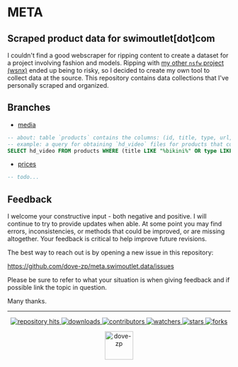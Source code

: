 # META
## Scraped product data for swimoutlet[dot]com

I couldn't find a good webscraper for ripping content to create a dataset for a project involving fashion and models. Ripping with [my other `nsfw` project (wsnx)](https://github.com/dove-zp/package.wsnx) ended up being to risky, so I decided to create my own tool to collect data at the source. This repository contains data collections that I've personally scraped and organized. 

## Branches


* [media](https://github.com/dove-zp/meta.swimoutlet.data/tree/media)
```sql
-- about: table `products` contains the columns: (id, title, type, url, meta, thumbnail, hd_images, sd_images, ld_images, hd_video, sd_video)
-- example: a query for obtaining `hd_video` files for products that contain the case insensitive word `bikini` 
SELECT hd_video FROM products WHERE (title LIKE "%bikini%" OR type LIKE "%bikini%") AND (hd_video IS NOT NULL AND hd_video != "")
```
* [prices](https://github.com/dove-zp/meta.swimoutlet.data/tree/prices)
```sql
-- todo...
```

<!--  -->

## Feedback

I welcome your constructive input - both negative and positive. I will continue to try to provide updates when able. At some point you may find errors, inconsistencies, or methods that could be improved, or are missing altogether. Your feedback is critical to help improve future revisions.

The best way to reach out is by opening a new issue in this repository:

https://github.com/dove-zp/meta.swimoutlet.data/issues

Please be sure to refer to what your situation is when giving feedback and if possible link the topic in question.

Many thanks.

<hr/>

<p align="center">
  <p align="center">
    <a href="https://hits.seeyoufarm.com/api/count/graph/dailyhits.svg?url=https://github.com/dove-zp/meta.swimoutlet.data">
      <img src="https://hits.seeyoufarm.com/api/count/incr/badge.svg?url=https%3A%2F%2Fgithub.com%2Fdove-zp%2Fmeta.swimoutlet.data&count_bg=%2379C83D&title_bg=%23555555&icon=&icon_color=%23E7E7E7&title=hits&edge_flat=true" alt="repository hits">
    </a>
    <a href="https://github.com/dove-zp/meta.swimoutlet.data/releases">
      <img src="https://img.shields.io/github/downloads/dove-zp/meta.swimoutlet.data/total?style=flat-square" alt="downloads"/>
    </a>
    <a href="https://github.com/dove-zp/meta.swimoutlet.data/graphs/contributors">
      <img src="https://img.shields.io/github/contributors/dove-zp/meta.swimoutlet.data?style=flat-square" alt="contributors"/>
    </a>
    <a href="https://github.com/dove-zp/meta.swimoutlet.data/watchers">
      <img src="https://img.shields.io/github/watchers/dove-zp/meta.swimoutlet.data?style=flat-square" alt="watchers"/>
    </a>
    <a href="https://github.com/dove-zp/meta.swimoutlet.data/stargazers">
      <img src="https://img.shields.io/github/stars/dove-zp/meta.swimoutlet.data?style=flat-square" alt="stars"/>
    </a>
    <a href="https://github.com/dove-zp/meta.swimoutlet.data/network/members">
      <img src="https://img.shields.io/github/forks/dove-zp/meta.swimoutlet.data?style=flat-square" alt="forks"/>
    </a>
  </p>
</p>

<p align="center">
  <a href="https://github.com/dove-zp">
    <img width="64" heigth="64" src="https://avatars.githubusercontent.com/u/89095890" alt="dove-zp"/>
  </a>  
</p>
